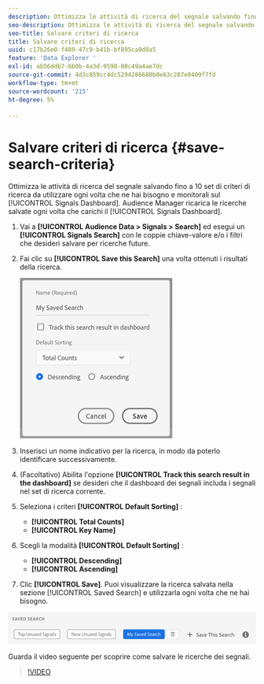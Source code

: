 ```yaml
---
description: Ottimizza le attività di ricerca del segnale salvando fino a 10 set di criteri di ricerca da utilizzare ogni volta che ne hai bisogno e monitorali sul dashboard. Audience Manager ricarica le ricerche salvate ogni volta che carichi il dashboard.
seo-description: Ottimizza le attività di ricerca del segnale salvando fino a 10 set di criteri di ricerca da utilizzare ogni volta che ne hai bisogno e monitorali sul dashboard. Audience Manager ricarica le ricerche salvate ogni volta che carichi il dashboard.
seo-title: Salvare criteri di ricerca
title: Salvare criteri di ricerca
uuid: c17b26e0-f489-47c9-b41b-bf895ca9d8a5
feature: 'Data Explorer '
exl-id: ab56ddb7-6b0b-4a3d-9590-00c49a4ae7dc
source-git-commit: 4d3c859cc4dc5294286680b0e63c287e0409f7fd
workflow-type: tm+mt
source-wordcount: '215'
ht-degree: 5%

---
```


# Salvare criteri di ricerca {#save-search-criteria}

Ottimizza le attività di ricerca del segnale salvando fino a 10 set di criteri di ricerca da utilizzare ogni volta che ne hai bisogno e monitorali sul [!UICONTROL Signals Dashboard]. Audience Manager ricarica le ricerche salvate ogni volta che carichi il [!UICONTROL Signals Dashboard].

1. Vai a **[!UICONTROL Audience Data > Signals > Search]** ed esegui un **[!UICONTROL Signals Search]** con le coppie chiave-valore e/o i filtri che desideri salvare per ricerche future.
1. Fai clic su **[!UICONTROL Save this Search]** una volta ottenuti i risultati della ricerca.

   ![Risultato del passaggio](assets/save-search-criteria.png)
1. Inserisci un nome indicativo per la ricerca, in modo da poterlo identificare successivamente.
1. (Facoltativo) Abilita l&#39;opzione **[!UICONTROL Track this search result in the dashboard]** se desideri che il dashboard dei segnali includa i segnali nel set di ricerca corrente.
1. Seleziona i criteri **[!UICONTROL Default Sorting]** :
   * **[!UICONTROL Total Counts]**
   * **[!UICONTROL Key Name]**
1. Scegli la modalità **[!UICONTROL Default Sorting]** :
   * **[!UICONTROL Descending]**
   * **[!UICONTROL Ascending]**
1. Clic **[!UICONTROL Save]**. Puoi visualizzare la ricerca salvata nella sezione [!UICONTROL Saved Search] e utilizzarla ogni volta che ne hai bisogno.

![ricerca salvata](assets/saved-search.png)

Guarda il video seguente per scoprire come salvare le ricerche dei segnali.

>[!VIDEO](https://video.tv.adobe.com/v/25147/)
